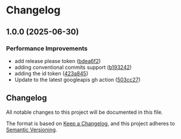 # Changelog

## 1.0.0 (2025-06-30)


### Performance Improvements

* add release please token ([bdea6f2](https://github.com/sebastienlevert/m365-copilot-api-plugins-graph/commit/bdea6f2dd5173297dec0df4d1222eada7d63c911))
* adding conventional commits support ([b193242](https://github.com/sebastienlevert/m365-copilot-api-plugins-graph/commit/b193242814e0c60a1d9b6d5f54edd3bd57a4d12e))
* adding the id token ([423a845](https://github.com/sebastienlevert/m365-copilot-api-plugins-graph/commit/423a8453db9a65bd164f89a520f39e1e8853fb78))
* Update to the latest googleapis gh action ([503cc27](https://github.com/sebastienlevert/m365-copilot-api-plugins-graph/commit/503cc278b7237bc99225a187b580795d8397a4c2))

## Changelog

All notable changes to this project will be documented in this file.

The format is based on [Keep a Changelog](https://keepachangelog.com/en/1.0.0/),
and this project adheres to [Semantic Versioning](https://semver.org/spec/v2.0.0.html).
